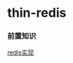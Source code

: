 # thin-redis  
### 前置知识
[redis实现](https://marked-cover-17c.notion.site/redis-c8df809496c14fa3b8fcaf4785a946ab)
